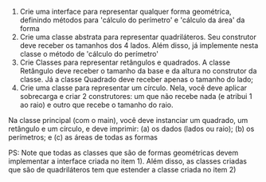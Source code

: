 1) Crie uma interface para representar qualquer forma geométrica, definindo métodos para 'cálculo do
perímetro' e 'cálculo da área' da forma
2) Crie uma classe abstrata para representar quadriláteros. Seu construtor deve receber os tamanhos dos 4
lados. Além disso, já implemente nesta classe o método de 'cálculo do perímetro'
3) Crie Classes para representar retângulos e quadrados. A classe Retângulo deve receber o tamanho da base e da
altura no construtor da classe. Já a classe Quadrado deve receber apenas o tamanho do lado;
4) Crie uma classe para representar um círculo. Nela, você deve aplicar sobrecarga e criar 2 construtores: um que não recebe nada (e atribui 1 ao raio) e outro que recebe o tamanho do raio.
 

Na classe principal (com o main), você deve instanciar um quadrado, um retângulo e um círculo, e deve  imprimir: (a) os dados (lados ou raio); (b) os perímetros; e (c) as áreas de todas as formas

PS: Note que todas as classes que são de formas geométricas devem implementar a interface criada no item 1). Além disso, as classes criadas que são de quadriláteros tem que estender a classe criada no item 2)
